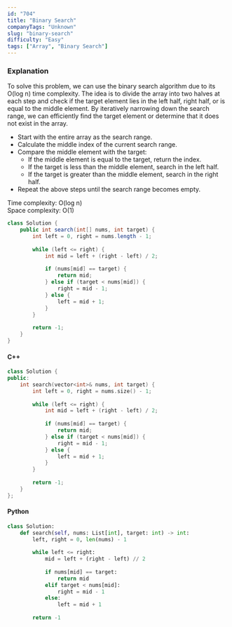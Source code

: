 ```yaml
---
id: "704"
title: "Binary Search"
companyTags: "Unknown"
slug: "binary-search"
difficulty: "Easy"
tags: ["Array", "Binary Search"]
---
```


### Explanation
To solve this problem, we can use the binary search algorithm due to its O(log n) time complexity. The idea is to divide the array into two halves at each step and check if the target element lies in the left half, right half, or is equal to the middle element. By iteratively narrowing down the search range, we can efficiently find the target element or determine that it does not exist in the array.

- Start with the entire array as the search range.
- Calculate the middle index of the current search range.
- Compare the middle element with the target:
  - If the middle element is equal to the target, return the index.
  - If the target is less than the middle element, search in the left half.
  - If the target is greater than the middle element, search in the right half.
- Repeat the above steps until the search range becomes empty.

Time complexity: O(log n)  
Space complexity: O(1)

```java
class Solution {
    public int search(int[] nums, int target) {
        int left = 0, right = nums.length - 1;
        
        while (left <= right) {
            int mid = left + (right - left) / 2;
            
            if (nums[mid] == target) {
                return mid;
            } else if (target < nums[mid]) {
                right = mid - 1;
            } else {
                left = mid + 1;
            }
        }
        
        return -1;
    }
}
```

#### C++
```cpp
class Solution {
public:
    int search(vector<int>& nums, int target) {
        int left = 0, right = nums.size() - 1;
        
        while (left <= right) {
            int mid = left + (right - left) / 2;
            
            if (nums[mid] == target) {
                return mid;
            } else if (target < nums[mid]) {
                right = mid - 1;
            } else {
                left = mid + 1;
            }
        }
        
        return -1;
    }
};
```

#### Python
```python
class Solution:
    def search(self, nums: List[int], target: int) -> int:
        left, right = 0, len(nums) - 1
        
        while left <= right:
            mid = left + (right - left) // 2
            
            if nums[mid] == target:
                return mid
            elif target < nums[mid]:
                right = mid - 1
            else:
                left = mid + 1
        
        return -1
```
